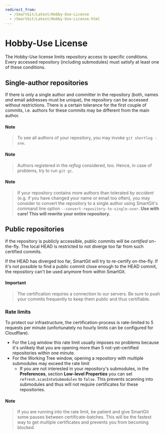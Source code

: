 ```yaml
---
redirect_from:
  - /SmartGit/Latest/Hobby-Use-License
  - /SmartGit/Latest/Hobby-Use-License.html
---
```


# Hobby-Use License

The Hobby-Use license limits repository access to specific conditions. Every accessed repository (including submodules) must satisfy at least one of these conditions.

## Single-author repositories

If there is only a single author and committer in the repository (both, names *and* email addresses must be unique), the repository can be accessed without restrictions. There is a certain tolerance for the first couple of commits, i.e. authors for these commits may be different from the main author.

#### Note

> To see all authors of your repository, you may invoke `git shortlog -sne`.

#### Note

> Authors registered in the _reflog_ considered, too. Hence, in case of problems, try to run `git gc`.

#### Note

> If your repository contains more authors than tolerated *by accident* (e.g. if you have changed your name or email too often), you may consider to convert the repository to a single author using SmartGit's command line option `--convert-repository-to-single-user`. **Use with care! This will rewrite your entire repository.**

## Public repositories

If the repository is publicly accessible, public commits will be *certified* on-the-fly. The local HEAD is restricted to not diverge too far from such certified commits.

If the HEAD has diverged too far, SmartGit will try to re-certify on-the-fly. If it's not possible to find a public commit close enough to the HEAD commit, the repository can't be used anymore from within SmartGit.

#### Important

> The certification requires a connection to our servers. Be sure to push your commits frequently to keep them public and thus certifiable.

### Rate limits

To protect our infrastructure, the certification-process is rate-limited to 5 requests per minute (unfortunately no hourly limits can be configured for Cloudflare).

* For the Log window this rate limit usually imposes no problems because it's unlikely that you are opening more than 5 not-yet-certified repositories within one minute.
* For the Working Tree window, opening a repository with multiple submodules may exceed the rate limit
    * If you are not interested in your repository's submodules, in the **Preferences**, section **Low-level Properties** you can set `refresh.scanIntoSubmodules` to `false`. This prevents scanning into submodules and thus will not require certificates for these repositories.

#### Note

>
>If you are running into the rate limit, be patient and give SmartGit some pauses between certificate-batches. This will be the fastest way to get multiple certificates and prevents you from becoming blocked.
